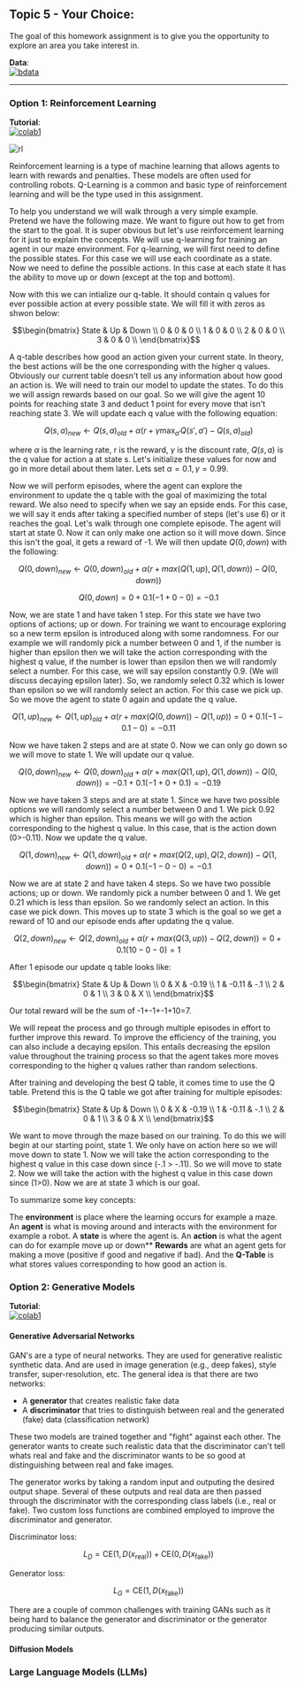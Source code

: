 ## Topic 5 - Your Choice:

The goal of this homework assignment is to give you the opportunity to explore an area you take interest in.


**Data**: <br> [![bdata](https://img.shields.io/badge/osf%20storage-red)](https://osf.io/zq9pc/files/osfstorage#)

---

### Option 1: Reinforcement Learning

**Tutorial**:<br> [![colab1](https://colab.research.google.com/assets/colab-badge.svg)](https://colab.research.google.com/drive/11Qxu8kPlwHQBEB12R11LRJ6erQOk6FY1?usp=sharing) 

![rl](./static/rlwalkgif.gif)

Reinforcement learning is a type of machine learning that allows agents to learn with rewards and penalties. These models are often used for controlling robots. Q-Learning is a common and basic type of reinforcement learning and will be the type used in this assignment. 

To help you understand we will walk through a very simple example. Pretend we have the following maze. We want to figure out how to get from the start to the goal. It is super obvious but let's use reinforcement learning for it just to explain the concepts. We will use q-learning for training an agent in our maze environment. For q-learning, we will first need to define the possible states. For this case we will use each coordinate as a state. Now we need to define the possible actions. In this case at each state it has the ability to move up or down (except at the top and bottom). 


Now with this we can intialize our q-table. It should contain q values for ever possible action at every possible state. We will fill it with zeros as shwon below:

$$\begin{bmatrix}
State & Up & Down \\
0 & 0 & 0 \\
1 & 0 & 0 \\
2 & 0 & 0 \\
3 & 0 & 0 \\
\end{bmatrix}$$

A q-table describes how good an action given your current state. In theory, the best actions will be the one corresponding with the higher q values. Obviously our current table doesn't tell us any information about how good an action is. We will need to train our model to update the states. To do this we will assign rewards based on our goal. So we will give the agent 10 points for reaching state 3 and deduct 1 point for every move that isn't reaching state 3. We will update each q value with the following equation:

$$ Q(s,a) _{new} \leftarrow Q(s,a) _{old} + \alpha(r + \gamma \max _{a'} Q(s',a')- Q(s,a) _{old} )  $$

where $\alpha$ is the learning rate, r is the reward, $\gamma$ is the discount rate, $Q(s,a)$ is the q value for action a at state s. Let's initialize these values for now and go in more detail about them later. Lets set $\alpha=0.1,\gamma=0.99$. 

Now we will perform episodes, where the agent can explore the environment to update the q table with the goal of maximizing the total reward. We also need to specify when we say an epside ends. For this case, we will say it ends after taking a specified number of steps (let's use 6) or it reaches the goal. Let's walk through one complete episode. The agent will start at state 0. Now it can only make one action so it will move down. Since this isn't the goal, it gets a reward of -1. We will then update $Q(0,down)$ with the following:

$$Q(0,down) _{new} \leftarrow Q(0,down) _{old} + \alpha( r + max(Q(1,up),Q(1,down)) -Q(0,down))$$

$$Q(0,down)=0+0.1(-1+0-0)=-0.1$$

Now, we are state 1 and have taken 1 step. For this state we have two options of actions; up or down. For training we want to encourage exploring so a new term epsilon is introduced along with some randomness. For our example we will randomly pick a number between 0 and 1, if the number is higher than epsilon then we will take the action corresponding with the highest q value, if the number is lower than epsilon then we will randomly select a number. For this case, we will say epsilon constantly 0.9. (We will discuss decaying epsilon later). So, we randomly select 0.32 which is lower than epsilon so we will randomly select an action. For this case we pick up. So we move the agent to state 0 again and update the q value. 

$$Q(1,up) _{new} \leftarrow Q(1,up) _{old} + \alpha( r + max(Q(0,down)) -Q(1,up))= 0 + 0.1(-1-0.1-0)=-0.11$$

Now we have taken 2 steps and are at state 0. Now we can only go down so we will move to state 1. We will update our q value.

$$Q(0,down) _{new} \leftarrow Q(0,down) _{old} + \alpha( r + max(Q(1,up),Q(1,down)) -Q(0,down))=-0.1+0.1(-1+0+0.1)=-0.19$$

Now we have taken 3 steps and are at state 1. Since we have two possible options we will randomly select a number between 0 and 1. We pick 0.92 which is higher than epsilon. This means we will go with the action corresponding to the highest q value. In this case, that is the action down (0>-0.11). Now we update the q value. 

$$Q(1,down) _{new} \leftarrow Q(1,down) _{old} + \alpha( r + max(Q(2,up),Q(2,down)) -Q(1,down))= 0 + 0.1(-1-0-0)=-0.1$$

Now we are at state 2 and have taken 4 steps. So we have two possible actions; up or down. We randomly pick a number between 0 and 1. We get 0.21 which is less than epsilon. So we randomly select an action. In this case we pick down. This moves up to state 3 which is the goal so we get a reward of 10 and our episode ends after updating the q value. 

$$Q(2,down) _{new} \leftarrow Q(2,down) _{old} + \alpha( r + max(Q(3,up)) -Q(2,down))= 0 + 0.1(10-0-0)=1$$

After 1 episode our update q table looks like: 

$$\begin{bmatrix}
State & Up & Down \\
0 & X & -0.19 \\
1 & -0.11 & -.1 \\
2 & 0 & 1 \\
3 & 0 & X \\
\end{bmatrix}$$

Our total reward will be the sum of -1+-1+-1+10=7.

We will repeat the process and go through multiple episodes in effort to further improve this reward. To improve the efficiency of the training, you can also include a decaying epsilon. This entails decreasing the epsilon value throughout the training process so that the agent takes more moves corresponding to the higher q values rather than random selections. 

After training and developing the best Q table, it comes time to use the Q table. Pretend this is the Q table we got after training for multiple episodes:

$$\begin{bmatrix}
State & Up & Down \\
0 & X & -0.19 \\
1 & -0.11 & -.1 \\
2 & 0 & 1 \\
3 & 0 & X \\
\end{bmatrix}$$

We want to move through the maze based on our training. To do this we will begin at our starting point, state 1. We only have on action here so we will move down to state 1. Now we will take the action corresponding to the highest q value in this case down since (-.1 > -.11). So we will move to state 2. Now we will take the action with the highest q value in this case down since (1>0). Now we are at state 3 which is our goal. 

To summarize some key concepts:

The **environment** is place where the learning occurs for example a maze. 
An **agent** is what is moving around and interacts with the environment for example a robot.
A **state** is where the agent is. An **action** is what the agent can do for example move up or down**
**Rewards** are what an agent gets for making a move (positive if good and negative if bad). And the **Q-Table** is what stores values corresponding to how good an action is.


### Option 2: Generative Models

**Tutorial**:<br> [![colab1](https://colab.research.google.com/assets/colab-badge.svg)](https://colab.research.google.com/drive/1RXDvPdT3ZjN9ax1FFKVB3pUVeOys6vLn?usp=sharing) 

#### Generative Adversarial Networks

GAN's are a type of neural networks. They are used for generative realistic synthetic data. And are used in image generation (e.g., deep fakes), style transfer, super-resolution, etc. 
The general idea is that there are two networks:

*  A **generator** that creates realistic fake data
*  A **discriminator** that tries to distinguish between real and the generated (fake) data (classification network) 

These two models are trained together and "fight" against each other. The generator wants to create such realistic data that the discriminator can't tell whats real and fake and the discriminator wants to be so good at distinguishing between real and fake images. 

The generator works by taking a random input and outputing the desired output shape. Several of these outputs and real data are then passed through the discriminator with the corresponding class labels (i.e., real or fake). Two custom loss functions are combined employed to improve the discriminator and generator. 

Discriminator loss:

$$
L_D = \text{CE}(1, D(x_{\text{real}})) + \text{CE}(0, D(x_{\text{fake}}))
$$

Generator loss:

$$
L_G = \text{CE}(1, D(x_{\text{fake}}))
$$


There are a couple of common challenges with training GANs such as it being hard to balance the generator and discriminator or the generator producing similar outputs. 

#### Diffusion Models

### Large Language Models (LLMs)
